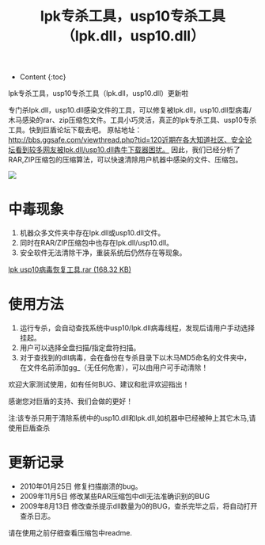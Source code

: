 ﻿---
layout:		post
category:	"other"
title:		"lpk专杀工具，usp10专杀工具（lpk.dll，usp10.dll）"
tags:		[]
---
- Content
{:toc}


lpk专杀工具，usp10专杀工具（lpk.dll，usp10.dll）更新啦

专门杀lpk.dll，usp10.dll感染文件的工具，可以修复被lpk.dll，usp10.dll型病毒/木马感染的rar、zip压缩包文件。工具小巧灵活，真正的lpk专杀工具、usp10专杀工具。快到巨盾论坛下载去吧。
原帖地址：http://bbs.ggsafe.com/viewthread.php?tid=120近期在各大知道社区、安全论坛看到较多网友被lpk.dll/usp10.dll犇牛下载器困扰。
因此，我们已经分析了RAR,ZIP压缩包的压缩算法，可以快速清除用户机器中感染的文件、压缩包。

![](http://hiphotos.baidu.com/asmcvc/pic/item/5003e80a8fc6c00cb1351db7.jpg)


# 中毒现象

1. 机器众多文件夹中存在lpk.dll或usp10.dll文件。
2. 同时在RAR/ZIP压缩包中也存在lpk.dll/usp10.dll。
3. 安全软件无法清除干净，重装系统后仍然存在等现象。

[lpk usp10病毒恢复工具.rar (168.32 KB) ](http://update.ggsafe.com/download/lpkKiller.zip)


# 使用方法
1. 运行专杀，会自动查找系统中usp10/lpk.dll病毒线程，发现后请用户手动选择挂起。
2. 用户可以选择全盘扫描/指定盘符扫描。
3. 对于查找到的dll病毒，会在备份在专杀目录下以木马MD5命名的文件夹中，在文件名前添加gg_（无任何危害），可以由用户可手动清除！

欢迎大家测试使用，如有任何BUG、建议和批评欢迎指出！

感谢您对巨盾的支持、我们会做的更好！

注:该专杀只用于清除系统中的usp10.dll和lpk.dll,如机器中已经被种上其它木马,请使用巨盾查杀


# 更新记录
- 2010年01月25日 修复扫描崩溃的bug。
- 2009年11月5日 修改某些RAR压缩包中dll无法准确识别的BUG
- 2009年8月13日 修改查杀提示dll数量为0的BUG，查杀完毕之后，将自动打开查杀日志。

请在使用之前仔细查看压缩包中readme.